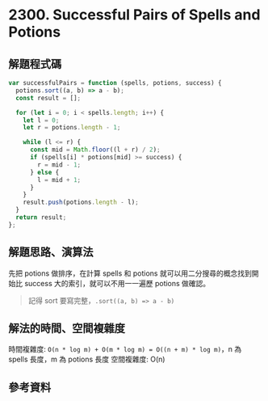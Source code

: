 # 2300. Successful Pairs of Spells and Potions

## 解題程式碼

```javascript
var successfulPairs = function (spells, potions, success) {
  potions.sort((a, b) => a - b);
  const result = [];

  for (let i = 0; i < spells.length; i++) {
    let l = 0;
    let r = potions.length - 1;

    while (l <= r) {
      const mid = Math.floor((l + r) / 2);
      if (spells[i] * potions[mid] >= success) {
        r = mid - 1;
      } else {
        l = mid + 1;
      }
    }
    result.push(potions.length - l);
  }
  return result;
};
```

## 解題思路、演算法

先把 potions 做排序，在計算 spells 和 potions 就可以用二分搜尋的概念找到開始比 success 大的索引，就可以不用一一遍歷 potions 做確認。

> 記得 sort 要寫完整，`.sort((a, b) => a - b)`

## 解法的時間、空間複雜度

時間複雜度: `O(n * log m) + O(m * log m) = O((n + m) * log m)`，n 為 spells 長度，m 為 potions 長度
空間複雜度: O(n)

## 參考資料
